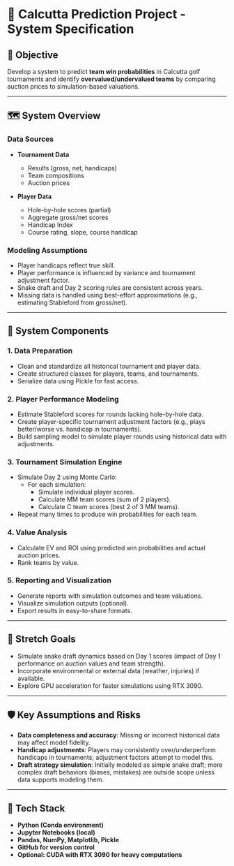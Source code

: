 # 📄 Calcutta Prediction Project - System Specification

## 🎯 Objective
Develop a system to predict **team win probabilities** in Calcutta golf tournaments and identify **overvalued/undervalued teams** by comparing auction prices to simulation-based valuations.

---

## 🗺️ System Overview

### Data Sources
- **Tournament Data**  
  - Results (gross, net, handicaps)  
  - Team compositions  
  - Auction prices  

- **Player Data**  
  - Hole-by-hole scores (partial)  
  - Aggregate gross/net scores  
  - Handicap Index  
  - Course rating, slope, course handicap  

### Modeling Assumptions
- Player handicaps reflect true skill.
- Player performance is influenced by variance and tournament adjustment factor.
- Snake draft and Day 2 scoring rules are consistent across years.
- Missing data is handled using best-effort approximations (e.g., estimating Stableford from gross/net).

---

## 🔧 System Components

### 1. **Data Preparation**
- Clean and standardize all historical tournament and player data.
- Create structured classes for players, teams, and tournaments.
- Serialize data using Pickle for fast access.

### 2. **Player Performance Modeling**
- Estimate Stableford scores for rounds lacking hole-by-hole data.
- Create player-specific tournament adjustment factors (e.g., plays better/worse vs. handicap in tournaments).
- Build sampling model to simulate player rounds using historical data with adjustments.

### 3. **Tournament Simulation Engine**
- Simulate Day 2 using Monte Carlo:
  - For each simulation:
    - Simulate individual player scores.
    - Calculate MM team scores (sum of 2 players).
    - Calculate C team scores (best 2 of 3 MM teams).
- Repeat many times to produce win probabilities for each team.

### 4. **Value Analysis**
- Calculate EV and ROI using predicted win probabilities and actual auction prices.
- Rank teams by value.

### 5. **Reporting and Visualization**
- Generate reports with simulation outcomes and team valuations.
- Visualize simulation outputs (optional).
- Export results in easy-to-share formats.

---

## 🔮 Stretch Goals
- Simulate snake draft dynamics based on Day 1 scores (impact of Day 1 performance on auction values and team strength).
- Incorporate environmental or external data (weather, injuries) if available.
- Explore GPU acceleration for faster simulations using RTX 3090.

---

## 🛡️ Key Assumptions and Risks
- **Data completeness and accuracy**: Missing or incorrect historical data may affect model fidelity.
- **Handicap adjustments**: Players may consistently over/underperform handicaps in tournaments; adjustment factors attempt to model this.
- **Draft strategy simulation**: Initially modeled as simple snake draft; more complex draft behaviors (biases, mistakes) are outside scope unless data supports modeling them.

---

## 🚀 Tech Stack
- **Python (Conda environment)**
- **Jupyter Notebooks (local)**
- **Pandas, NumPy, Matplotlib, Pickle**
- **GitHub for version control**
- **Optional: CUDA with RTX 3090 for heavy computations**

